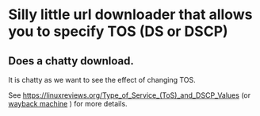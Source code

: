 # Silly little url downloader that allows you to specify TOS (DS or DSCP)

## Does a chatty download.
It is chatty as we want to see the effect of changing TOS.

See <https://linuxreviews.org/Type_of_Service_(ToS)_and_DSCP_Values> (or 
[wayback machine](https://web.archive.org/web/20230622154204/https://linuxreviews.org/Type_of_Service_(ToS)_and_DSCP_Values)
) for more details.
